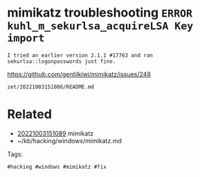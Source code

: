 # mimikatz troubleshooting `ERROR kuhl_m_sekurlsa_acquireLSA Key import`
```
I tried an earlier version 2.1.1 #17763 and ran sekurlsa::logonpasswords just fine.
```
https://github.com/gentilkiwi/mimikatz/issues/248

` zet/20221003151086/README.md `

# Related

- [20221003151089](/zet/20221003151089/README.md) mimikatz
- ~/kb/hacking/windows/mimikatz.md

Tags:

    #hacking #windows #mimikatz #fix 
